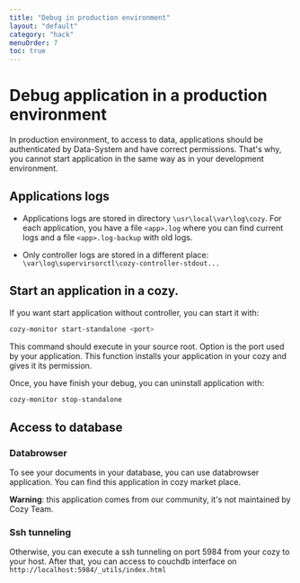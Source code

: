 ```yaml
---
title: "Debug in production environment"
layout: "default"
category: "hack"
menuOrder: 7
toc: true
---
```


# Debug application in a production environment

In production environment, to access to data, applications should be authenticated by Data-System and have correct permissions. That's why, you cannot start application in the same way as in your development environment.

## Applications logs

* Applications logs are stored in directory `\usr\local\var\log\cozy`.
For each application, you have a file `<app>.log` where you can find current logs and a file `<app>.log-backup` with old logs.


* Only controller logs are stored in a different place: `\var\log\supervirsorctl\cozy-controller-stdout...`

## Start an application in a cozy.

If you want start application without controller, you can start it with:

```bash
cozy-monitor start-standalone <port>
```

This command should execute in your source root.
Option is the port used by your application.
This function installs your application in your cozy and gives it its permission.


Once, you have finish your debug, you can uninstall application with:

```bash
cozy-monitor stop-standalone
```

## Access to database

### Databrowser
To see your documents in your database, you can use databrowser application.
You can find this application in cozy market place.

**Warning**: this application comes from our community, it's not maintained by Cozy Team.

### Ssh tunneling
Otherwise, you can execute a ssh tunneling on port 5984 from your cozy to your host.
After that, you can access to couchdb interface on `http://localhost:5984/_utils/index.html`